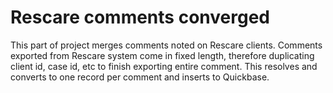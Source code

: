Rescare comments converged
=========
This part of project merges comments noted on Rescare clients. Comments exported from Rescare system come in fixed length, therefore duplicating client id, case id, etc to finish exporting entire comment. This resolves and converts to one record per comment and inserts to Quickbase.